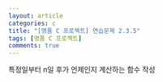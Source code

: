 ```yaml
---
layout: article
categories: c
title: "[명품 C 프로젝트] 연습문제 2.3.5"
tags: [명품 C 프로젝트]
comments: true
---
```


특정일부터 n일 후가 언제인지 계산하는 함수 작성

<script src="https://gist.github.com/junbly/9a766caf1d71a8cc205898599dc6c75e.js"></script>
